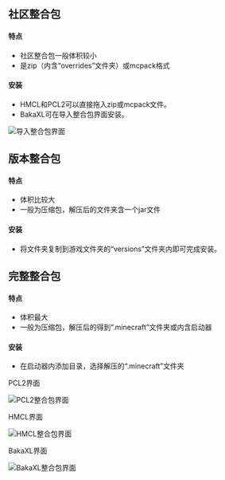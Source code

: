 ## 社区整合包

#### 特点

- 社区整合包一般体积较小
- 是zip（内含“overrides”文件夹）或mcpack格式

#### 安装

- HMCL和PCL2可以直接拖入zip或mcpack文件。
- BakaXL可在导入整合包界面安装。

![导入整合包界面](https://my-img.cc/i/10/66c604f138154.png)

## 版本整合包

#### 特点

- 体积比较大
- 一般为压缩包，解压后的文件夹含一个jar文件

#### 安装

- 将文件夹复制到游戏文件夹的“versions”文件夹内即可完成安装。

## 完整整合包

#### 特点

- 体积最大
- 一般为压缩包，解压后的得到“.minecraft”文件夹或内含启动器

#### 安装

- 在启动器内添加目录，选择解压的“.minecraft”文件夹

PCL2界面

![PCL2整合包界面](https://my-img.cc/i/10/66c604f09edea.png)

HMCL界面

![HMCL整合包界面](https://my-img.cc/i/10/66c604f13b30f.png)

BakaXL界面

![BakaXL整合包界面](https://my-img.cc/i/10/66c604f0bf904.png)